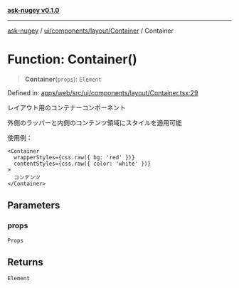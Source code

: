 [**ask-nugey v0.1.0**](../../../../../README.md)

***

[ask-nugey](../../../../../modules.md) / [ui/components/layout/Container](../README.md) / Container

# Function: Container()

> **Container**(`props`): `Element`

Defined in: [apps/web/src/ui/components/layout/Container.tsx:29](https://github.com/ask-nugey/ask-nugey/blob/73c3ed96c023db55eae3b75eb2b687687ade1718/apps/web/src/ui/components/layout/Container.tsx#L29)

レイアウト用のコンテナーコンポーネント

外側のラッパーと内側のコンテンツ領域にスタイルを適用可能

使用例：
```tsx
<Container
  wrapperStyles={css.raw({ bg: 'red' })}
  contentStyles={css.raw({ color: 'white' })}
>
  コンテンツ
</Container>
```

## Parameters

### props

`Props`

## Returns

`Element`
